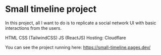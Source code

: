 # Small timeline project

In this project, all I want to do is to replicate a social network UI with basic interactions from the users.

HTML
CSS (TailwindCSS)
JS (ReactJS)
Hosting: Cloudflare

You can see the project running here: https://small-timeline.pages.dev/